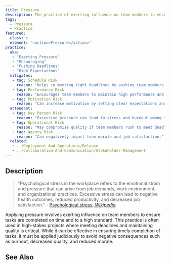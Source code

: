 ```yaml
---
title: Pressure
description: The practice of exerting influence on team members to ensure tasks are completed on time and to a high standard.
tags: 
  - Pressure
  - Practice
featured: 
  class: c
  element: '<action>Pressure</action>'
practice:
  aka: 
   - "Exerting Pressure"
   - "Encouraging"
   - "Pushing Deadlines"
   - "High Expectations"
  mitigates:
   - tag: Schedule Risk
     reason: "Helps in meeting tight deadlines by pushing team members to work efficiently."
   - tag: Performance Risk
     reason: "Encourages team members to maintain high performance and quality standards."
   - tag: Motivation Risk
     reason: "Can increase motivation by setting clear expectations and goals."
  attendant:
   - tag: Key Person Risk
     reason: "Excessive pressure can lead to stress and burnout among team members."
   - tag: Operational Risk
     reason: "May compromise quality if team members rush to meet deadlines."
   - tag: Agency Risk
     reason: "Can negatively impact team morale and job satisfaction."
  related:
   - ../Deployment-And-Operations/Release
   - ../Collaboration-And-Communication/Stakeholder-Management
---
```


<PracticeIntro details={frontMatter} /> 

## Description

> "Psychological stress in the workplace refers to the emotional strain and pressure that can arise from job demands, work environment, and organizational practices. Excessive stress can lead to negative health outcomes, reduced productivity, and decreased job satisfaction." - [Psychological stress, _Wikipedia_](https://en.wikipedia.org/wiki/Psychological_stress)

Applying pressure involves exerting influence on team members to ensure tasks are completed on time and to a high standard. This practice is often used in high-stakes projects where meeting deadlines and maintaining quality is critical.  While it can be effective in ensuring timely completion of tasks, it must be applied judiciously to avoid negative consequences such as burnout, decreased quality, and reduced morale.

## See Also

<TagList tag="Applying Pressure" />